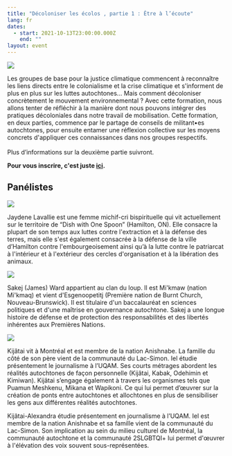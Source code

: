```yaml
---
title: "Décoloniser les écolos , partie 1 : Être à l’écoute"
lang: fr
dates:
  - start: 2021-10-13T23:00:00.000Z
    end: ""
layout: event
---
```

![](/media/mailchimp-formation_de_colonisation.png)

Les groupes de base pour la justice climatique commencent à reconnaître les liens directs entre le colonialisme et la crise climatique et s'informent de plus en plus sur les luttes autochtones... Mais comment décoloniser concrètement le mouvement environnemental ? Avec cette formation, nous allons tenter de réfléchir à la manière dont nous pouvons intégrer des pratiques décoloniales dans notre travail de mobilisation. Cette formation, en deux parties, commence par le partage de conseils de militant•es autochtones, pour ensuite entamer une réflexion collective sur les moyens concrets d'appliquer ces connaissances dans nos groupes respectifs.\
\
Plus d’informations sur la deuxième partie suivront.

**Pour vous inscrire, c'est juste [ici](https://us02web.zoom.us/meeting/register/tZUrfuysqD4iE91D9K1-4GE7N9KU8l6hmAlV).**

## **Panélistes**

![](/media/jaydene5.png)

Jaydene Lavallie est une femme michif-cri bispirituelle qui vit actuellement sur le territoire de “Dish with One Spoon” (Hamilton, ON). Elle consacre la plupart de son temps aux luttes contre l'extraction et à la défense des terres, mais elle s'est également consacrée à la défense de la ville d’Hamilton contre l'embourgeoisement ainsi qu’à la lutte contre le patriarcat à l'intérieur et à l'extérieur des cercles d'organisation et à la libération des animaux.

![](/media/sakej5.png)

Sakej (James) Ward appartient au clan du loup. Il est Mi'kmaw (nation Mi'kmaq) et vient d'Esgenoopetitj (Première nation de Burnt Church, Nouveau-Brunswick). Il est titulaire d'un baccalauréat en sciences politiques et d'une maîtrise en gouvernance autochtone. Sakej a une longue histoire de défense et de protection des responsabilités et des libertés inhérentes aux Premières Nations.

![](/media/kijatai5.png)

Kijâtai vit à Montréal et est membre de la nation Anishnabe. La famille du côté de son père vient de la communauté du Lac-Simon. Iel étudie présentement le journalisme à l’UQAM. Ses courts métrages abordent les réalités autochtones de façon personnelle (Kijâtai, Kabak, Odehimin et Kimiwan). Kijâtai s’engage également à travers les organismes tels que Puamun Meshkenu, Mikana et Wapikoni. Ce qui lui permet d’œuvrer sur la création de ponts entre autochtones et allochtones en plus de sensibiliser les gens aux différentes réalités autochtones.

Kijâtai-Alexandra étudie présentement en journalisme à l’UQAM. Iel est membre de la nation Anishnabe et sa famille vient de la communauté du Lac-Simon. Son implication au sein du milieu culturel de Montréal, la communauté autochtone et la communauté 2SLGBTQI+ lui permet d'œuvrer à l'élévation des voix souvent sous-représentées.